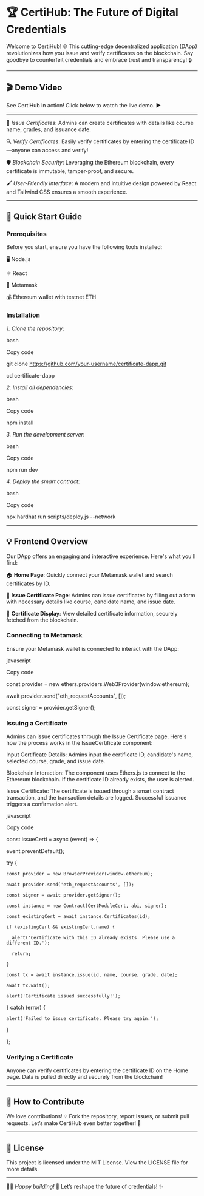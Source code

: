 # 🏆 CertiHub: The Future of Digital Credentials

Welcome to CertiHub! 🌐 This cutting-edge decentralized application (DApp) revolutionizes how you issue and verify certificates on the blockchain. 
Say goodbye to counterfeit credentials and embrace trust and transparency! 🔒

---

## 🎬 Demo Video

See CertiHub in action! Click below to watch the live demo. ▶️

---

📝 *Issue Certificates*: Admins can create certificates with details like course name, grades, and issuance date.

🔍 *Verify Certificates*: Easily verify certificates by entering the certificate ID—anyone can access and verify!

🛡️ *Blockchain Security*: Leveraging the Ethereum blockchain, every certificate is immutable, tamper-proof, and secure.

🖌️ *User-Friendly Interface*: A modern and intuitive design powered by React and Tailwind CSS ensures a smooth experience.

---

## 🚀 Quick Start Guide

### Prerequisites

Before you start, ensure you have the following tools installed:

🖥 Node.js

⚛️ React

🦊 Metamask

💰 Ethereum wallet with testnet ETH

### Installation

*1. Clone the repository*:

bash

Copy code

git clone https://github.com/your-username/certificate-dapp.git

cd certificate-dapp

*2. Install all dependencies*:

bash

Copy code

npm install

*3. Run the development server*:

bash

Copy code

npm run dev

*4. Deploy the smart contract*:

bash

Copy code

npx hardhat run scripts/deploy.js --network <network-name>

---

## 💡 Frontend Overview

Our DApp offers an engaging and interactive experience. Here's what you'll find:

🏠 **Home Page**: Quickly connect your Metamask wallet and search certificates by ID.

📝 **Issue Certificate Page**: Admins can issue certificates by filling out a form with necessary details like course, candidate name, and issue date.

📜 **Certificate Display**: View detailed certificate information, securely fetched from the blockchain.


### Connecting to Metamask

Ensure your Metamask wallet is connected to interact with the DApp:

javascript

Copy code

const provider = new ethers.providers.Web3Provider(window.ethereum);

await provider.send("eth_requestAccounts", []);

const signer = provider.getSigner();

### Issuing a Certificate

Admins can issue certificates through the Issue Certificate page. Here's how the process works in the IssueCertificate component:

Input Certificate Details: Admins input the certificate ID, candidate's name, selected course, grade, and issue date.

Blockchain Interaction: The component uses Ethers.js to connect to the Ethereum blockchain. If the certificate ID already exists, the user is alerted.

Issue Certificate: The certificate is issued through a smart contract transaction, and the transaction details are logged. Successful issuance triggers a confirmation alert.


javascript

Copy code

const issueCerti = async (event) => {

  event.preventDefault();
  
  try {
  
    const provider = new BrowserProvider(window.ethereum);
    
    await provider.send('eth_requestAccounts', []);
    
    const signer = await provider.getSigner();
    
    const instance = new Contract(CertModuleCert, abi, signer);
    
    const existingCert = await instance.Certificates(id);
    
    if (existingCert && existingCert.name) {
    
      alert('Certificate with this ID already exists. Please use a different ID.');
      
      return;
      
    }
    
    const tx = await instance.issue(id, name, course, grade, date);
    
    await tx.wait();
    
    alert('Certificate issued successfully!');
    
  } catch (error) {
  
    alert('Failed to issue certificate. Please try again.');
    
  }
  
};

### Verifying a Certificate

Anyone can verify certificates by entering the certificate ID on the Home page. Data is pulled directly and securely from the blockchain!

---

## 🤝 How to Contribute

We love contributions! 💡 Fork the repository, report issues, or submit pull requests. Let’s make CertiHub even better together! 🚀

---

## 📜 License

This project is licensed under the MIT License. View the LICENSE file for more details.

---

👩‍💻 *Happy building!* 🚀 Let’s reshape the future of credentials! ✨

